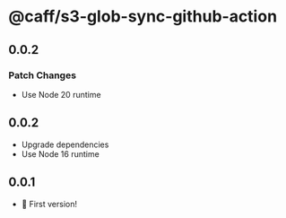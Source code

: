 # @caff/s3-glob-sync-github-action

## 0.0.2

### Patch Changes

- Use Node 20 runtime

## 0.0.2

- Upgrade dependencies
- Use Node 16 runtime

## 0.0.1

- :tada: First version!

